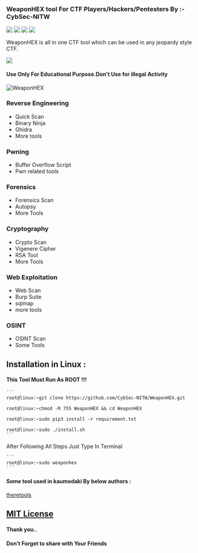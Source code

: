 ### WeaponHEX tool For CTF Players/Hackers/Pentesters By :- CybSec-NITW
![](https://img.shields.io/github/license/CybSec-NITW/WeaponHEX)
![](https://img.shields.io/github/issues/CybSec-NITW/WeaponHEX)
![](https://img.shields.io/badge/Python-3-blue)
![](https://img.shields.io/github/stars/CybSec-NITW/WeaponHEX)

WeaponHEX is all in one CTF tool which can be used in any jeopardy style CTF.


<img src ="https://img.shields.io/badge/Important-notice-red" />
<h4>Use Only For Educational Purpose.Don't Use for illegal Activity</h4>

![WeaponHEX](https://imgur.com/some123.jpg)

### Reverse Engineering
- Quick Scan
- Binary Ninja
- Ghidra
- More tools
### Pwning
- Buffer Overflow Script
- Pwn related tools
### Forensics
- Forensics Scan
- Autopsy
- More Tools
### Cryptography
- Crypto Scan
- Vigenere Cipher
- RSA Tool
- More Tools
### Web Exploitation 
- Web Scan
- Burp Suite
- sqlmap
- more tools
### OSINT
- OSINT Scan 
- Some Tools

## Installation in Linux :

#### This Tool Must Run As ROOT !!!

    ```
    root@linux:~git clone https://github.com/CybSec-NITW/WeaponHEX.git
    
    root@linux:~chmod -R 755 WeaponHEX && cd WeaponHEX
    
    root@linux:~sudo pip3 install -r requirement.txt
    
    root@linux:~sudo ./install.sh
    ```

 After Following All Steps Just Type In Terminal 
 
    ```
    root@linux:~sudo weaponhex
    ``` 

#### Some tool used in kaumodaki By below authors :
[theretools](https://github.com/therelinks)

## [MIT License](https://raw.githubusercontent.com/CybSec-NITW/WeaponHEX/master/LICENSE)

#### Thank you..
#### Don't Forget to share with Your Friends 
